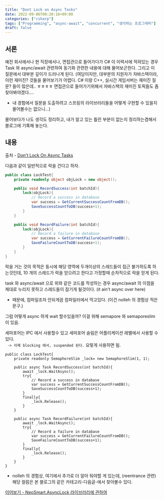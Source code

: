 ```yaml
---
title: "Dont Lock on Async Tasks"
date: 2022-09-06T00:20:16+09:00
categories: ["csharp"]
tags: ["Programming", "async-await", "concurrent", "생각하는 프로그래머"]
draft: false
---
```


## 서론

예전 회사에서나 현 직장에서나, 면접관으로 들어가다가 C# 이 이력서에 적혀있는 경우 
Task 와 async/await 관련하여 동기화 관련한 내용에 대해 물어보곤한다. 
그리고 이 질문에서 대부분 깊이가 드러나게 된다. 
(여담이지만, 대부분의 지원자가 자바스택이라, 이런 재미진? 것들을 물어보기가 어렵다. 
C# 이랑 C++, 실시간 게임서버는 재미진 질문? 들이 많은데.. ㅎㅎㅎㅎ
면접관으로 들어가기위해서 자바스택의 재미진 토픽들도 좀 찾아봐야겠다....
- 내 경험에서 질문을 도출하려고 스프링의 라이브러리들을 어떻게 구현할 수 있을지 물어볼수는 없으니...)

물어보다가 나도 생각도 정리하고, 내가 알고 있는 틀린 부분이 없는지 정리하는겸해서 블로그에 기록해 놓는다.

## 내용

출처 - [Don't Lock On Async Tasks](https://davidsekar.com/c-sharp/dont-lock-on-async-tasks)

다음과 같이 일반적으로 락을 건다고 하자. 

```c#
public class LockTest{
    private readonly object objLock = new object();

    public void RecordSuccess(int batchId){
        lock(objLock){
            // Record a success in database
            var success = GetCurrentSuccessCountFromDB();
            SaveSuccessCountToDB(success+1);
        }
    }

    public void RecordFailure(int batchId){
        lock(objLock){
            // Record a failure in database
            var success = GetCurrentFailureCountFromDB();
            SaveFailureCountToDB(success+1);
        }
    }
}
```

락을 거는 것의 목적은 동시에 해당 영역에 두개이상의 스레드들이 접근 불가하도록 하는것인데, 
10 개의 스레드가 락을 얻으려고 한다고 가정할때 순차적으로 락을 얻게 된다. 

task 와 async/await 으로 위와 같은 코드를 작성하는 경우 async/await 의 이점을 제대로 누리지 못하고 
스레드들이 잠기게 될것이다. (it ain't async over here)
- 때문에, 컴파일조차 안되게끔 컴파일러에서 막고있다. (이건 nolleh 의 경험상 적은 문구.)

그럼 어떻게 async 하게 wait 할수있을까?
이걸 위해 semapore 와 semaporeslim 이 있음.

세마포어는 IPC 에서 사용할수 있고
세마포어 슬림은 어플리케이션 레벨에서 사용할 수 있다.  
`` -> 이제 blocking 에서, suspended 된다.``
요렇게 사용하면 됨. 
```
public class LockTest{
    private readonly SemaphoreSlim _lock= new SemaphoreSlim(1, 1);

    public async Task RecordSuccess(int batchId){
        await _lock.WaitAsync();
        try{
            // Record a success in database
            var success = GetCurrentSuccessCountFromDB();
            SaveSuccessCountToDB(success+1);
        }
        finally{
            _lock.Release();
        }
    }

    public async Task RecordFailure(int batchId){
        await _lock.WaitAsync();
        try{
            // Record a failure in database
            var success = GetCurrentFailureCountFromDB();
            SaveFailureCountToDB(success+1);
        }
        finally{
            _lock.Release();
        }
    }
}
```

- nolleh 의 경험상, 여기에서 추가로 더 알아 둬야할 게 있는데, (reentrance 관련)
해당 컬럼은 본 블로그의 같은 카테고리-다음글-에서 찾아볼수 있다.

[이어보기 - NeoSmart.AsyncLock 라이브러리에 관하여](https://nolleh.github.io/csharp/async-await/)
